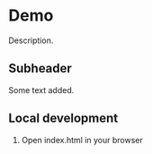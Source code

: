 # Demo

Description.

## Subheader

Some text added.

## Local development

1.  Open index.html in your browser
